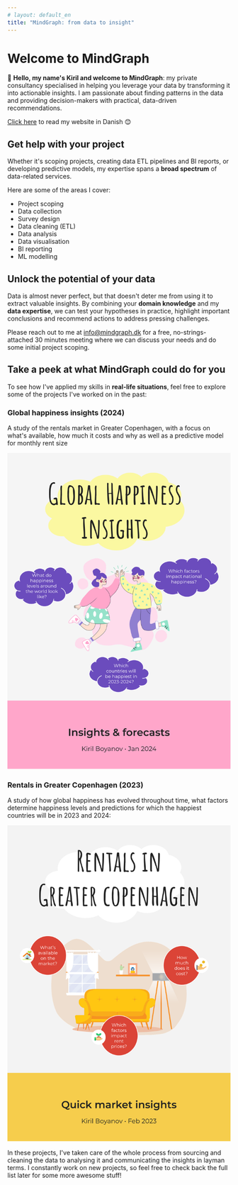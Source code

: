 ```yaml
---
# layout: default_en
title: "MindGraph: from data to insight"
---
```


# Welcome to MindGraph

👋 **Hello, my name's Kiril and welcome to MindGraph**: my private consultancy specialised in helping you leverage your data by transforming it into actionable insights. I am passionate about finding patterns in the data and providing decision-makers with practical, data-driven recommendations.

[Click here](index.md) to read my website in Danish 😊

## Get help with your project

Whether it's scoping projects, creating data ETL pipelines and BI reports, or developing predictive models, my expertise spans a **broad spectrum** of data-related services.

Here are some of the areas I cover:

- Project scoping
- Data collection
- Survey design
- Data cleaning (ETL)
- Data analysis
- Data visualisation
- BI reporting
- ML modelling

## Unlock the potential of your data

Data is almost never perfect, but that doesn't deter me from using it to extract valuable insights. By combining your **domain knowledge** and my **data expertise**, we can test your hypotheses in practice, highlight important conclusions and recommend actions to address pressing challenges.

Please reach out to me at [info@mindgraph.dk](mailto:info@mindgraph.dk) for a free, no-strings-attached 30 minutes meeting where we can discuss your needs and do some initial project scoping.

## Take a peek at what MindGraph could do for you

To see how I've applied my skills in **real-life situations**, feel free to explore some of the projects I've worked on in the past:

### Global happiness insights (2024)

A study of the rentals market in Greater Copenhagen, with a focus on what's available, how much it costs and why as well as a predictive model for monthly rent size

![Global happiness study](img/world_happiness_cover.svg "Global happiness study")

### Rentals in Greater Copenhagen (2023)

A study of how global happiness has evolved throughout time, what factors determine happiness levels and predictions for which the happiest countries will be in 2023 and 2024:

![CPH rentals study](img/cph_rentals_cover.svg "CPH rentals study")

In these projects, I've taken care of the whole process from sourcing and cleaning the data to analysing it and communicating the insights in layman terms. I constantly work on new projects, so feel free to check back the full list later for some more awesome stuff!